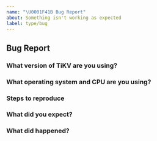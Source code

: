 ```yaml
---
name: "\U0001F41B Bug Report"
about: Something isn't working as expected
label: type/bug
---
```


## Bug Report

<!-- Thanks for your bug report! Don't worry if you can't fill out all the sections. -->

### What version of TiKV are you using?
<!-- You can run `tikv-server --version` -->

### What operating system and CPU are you using?
<!-- If you're using Linux, you can run `cat /proc/cpuinfo` -->

### Steps to reproduce
<!-- If possible, provide a recipe for reproducing the error. A complete runnable program is good. -->

### What did you expect?

### What did happened?
